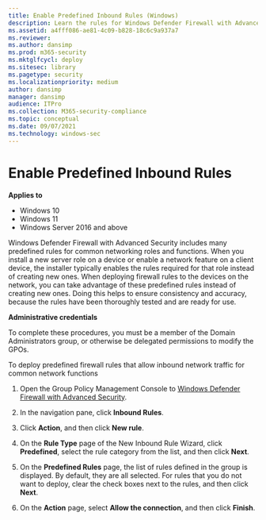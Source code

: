 ```yaml
---
title: Enable Predefined Inbound Rules (Windows)
description: Learn the rules for Windows Defender Firewall with Advanced Security for common networking roles and functions.
ms.assetid: a4fff086-ae81-4c09-b828-18c6c9a937a7
ms.reviewer: 
ms.author: dansimp
ms.prod: m365-security
ms.mktglfcycl: deploy
ms.sitesec: library
ms.pagetype: security
ms.localizationpriority: medium
author: dansimp
manager: dansimp
audience: ITPro
ms.collection: M365-security-compliance
ms.topic: conceptual
ms.date: 09/07/2021
ms.technology: windows-sec
---
```


# Enable Predefined Inbound Rules

**Applies to**
-   Windows 10
-   Windows 11
-   Windows Server 2016 and above

Windows Defender Firewall with Advanced Security includes many predefined rules for common networking roles and functions. When you install a new server role on a device or enable a network feature on a client device, the installer typically enables the rules required for that role instead of creating new ones. When deploying firewall rules to the devices on the network, you can take advantage of these predefined rules instead of creating new ones. Doing this helps to ensure consistency and accuracy, because the rules have been thoroughly tested and are ready for use.

**Administrative credentials**

To complete these procedures, you must be a member of the Domain Administrators group, or otherwise be delegated permissions to modify the GPOs.

To deploy predefined firewall rules that allow inbound network traffic for common network functions

1.  Open the Group Policy Management Console to [Windows Defender Firewall with Advanced Security](open-the-group-policy-management-console-to-windows-firewall-with-advanced-security.md).

2.  In the navigation pane, click **Inbound Rules**.

3.  Click **Action**, and then click **New rule**.

4.  On the **Rule Type** page of the New Inbound Rule Wizard, click **Predefined**, select the rule category from the list, and then click **Next**.

5.  On the **Predefined Rules** page, the list of rules defined in the group is displayed. By default, they are all selected. For rules that you do not want to deploy, clear the check boxes next to the rules, and then click **Next**.

6.  On the **Action** page, select **Allow the connection**, and then click **Finish**.
